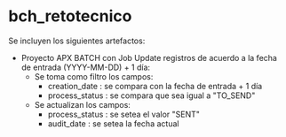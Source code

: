 # bch_retotecnico

Se incluyen los siguientes artefactos:
- Proyecto APX BATCH con Job Update registros de acuerdo a la fecha de entrada (YYYY-MM-DD) + 1 día:
    - Se toma como filtro los campos:
        - creation_date : se compara con la fecha de entrada + 1 día
        - process_status : se compara que sea igual a "TO_SEND"
    - Se actualizan los campos:
        - process_status : se setea el valor "SENT"
        - audit_date : se setea la fecha actual